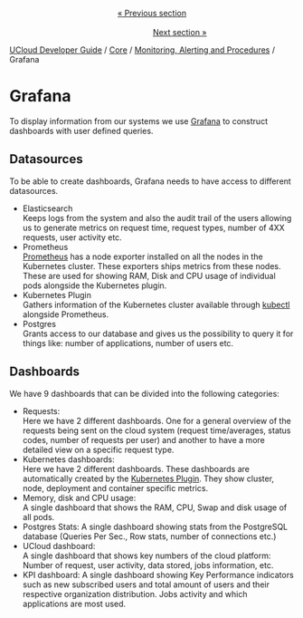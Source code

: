 <p align='center'>
<a href='/docs/developer-guide/core/monitoring/elastic.md'>« Previous section</a>
&nbsp;&nbsp;&nbsp;&nbsp;&nbsp;&nbsp;&nbsp;&nbsp;&nbsp;&nbsp;&nbsp;&nbsp;&nbsp;&nbsp;&nbsp;&nbsp;&nbsp;&nbsp;&nbsp;&nbsp;&nbsp;&nbsp;&nbsp;&nbsp;&nbsp;&nbsp;&nbsp;&nbsp;&nbsp;&nbsp;&nbsp;&nbsp;&nbsp;&nbsp;&nbsp;&nbsp;&nbsp;&nbsp;&nbsp;&nbsp;&nbsp;&nbsp;&nbsp;&nbsp;&nbsp;&nbsp;&nbsp;&nbsp;&nbsp;&nbsp;&nbsp;&nbsp;&nbsp;&nbsp;&nbsp;&nbsp;&nbsp;&nbsp;&nbsp;&nbsp;&nbsp;&nbsp;&nbsp;&nbsp;&nbsp;&nbsp;&nbsp;&nbsp;&nbsp;&nbsp;&nbsp;&nbsp;&nbsp;&nbsp;&nbsp;&nbsp;&nbsp;&nbsp;&nbsp;&nbsp;&nbsp;&nbsp;&nbsp;&nbsp;&nbsp;&nbsp;&nbsp;&nbsp;&nbsp;&nbsp;&nbsp;&nbsp;&nbsp;&nbsp;&nbsp;&nbsp;&nbsp;&nbsp;&nbsp;&nbsp;&nbsp;&nbsp;&nbsp;&nbsp;&nbsp;&nbsp;&nbsp;&nbsp;&nbsp;&nbsp;&nbsp;&nbsp;&nbsp;&nbsp;&nbsp;&nbsp;&nbsp;&nbsp;&nbsp;&nbsp;&nbsp;&nbsp;&nbsp;&nbsp;&nbsp;&nbsp;&nbsp;&nbsp;&nbsp;&nbsp;&nbsp;&nbsp;&nbsp;&nbsp;&nbsp;&nbsp;&nbsp;&nbsp;&nbsp;&nbsp;&nbsp;&nbsp;&nbsp;&nbsp;&nbsp;&nbsp;&nbsp;&nbsp;&nbsp;&nbsp;&nbsp;&nbsp;&nbsp;<a href='/docs/developer-guide/core/monitoring/k8-recovery.md'>Next section »</a>
</p>


[UCloud Developer Guide](/docs/developer-guide/README.md) / [Core](/docs/developer-guide/core/README.md) / [Monitoring, Alerting and Procedures](/docs/developer-guide/core/monitoring/README.md) / Grafana
# Grafana

To display information from our systems we use [Grafana](https://grafana.com/) to construct dashboards with user
defined queries.

## Datasources
To be able to create dashboards, Grafana needs to have access to different datasources.
- Elasticsearch  
  Keeps logs from the system and also the audit trail of the users allowing us to generate metrics on request time,
  request types, number of 4XX requests, user activity etc.
- Prometheus  
  [Prometheus](https://prometheus.io/) has a node exporter installed on all the nodes in the Kubernetes cluster.
  These exporters ships metrics from these nodes. These are used for showing RAM, Disk and CPU usage of individual
  pods alongside the Kubernetes plugin.
- Kubernetes Plugin  
  Gathers information of the Kubernetes cluster available through [kubectl](https://kubernetes.io/docs/reference/kubectl/overview/)
  alongside Prometheus.
- Postgres  
  Grants access to our database and gives us the possibility to query it for things like: number of applications,
  number of users etc.

## Dashboards
We have 9 dashboards that can be divided into the following categories:
- Requests:  
  Here we have 2 different dashboards. One for a general overview of the requests being sent on the cloud
  system (request time/averages, status codes, number of requests per user) and another to have a more detailed view on
  a specific request type.
- Kubernetes dashboards:  
  Here we have 2 different dashboards. These dashboards are automatically created by the
  [Kubernetes Plugin](https://grafana.com/grafana/plugins/grafana-kubernetes-app). They show cluster, node, deployment
  and container specific metrics.
- Memory, disk and CPU usage:  
  A single dashboard that shows the RAM, CPU, Swap and disk usage of all pods.
- Postgres Stats:
  A single dashboard showing stats from the PostgreSQL database (Queries Per Sec., Row stats, number of connections etc.)
- UCloud dashboard:  
  A single dashboard that shows key numbers of the cloud platform: Number of request, user activity, data stored, jobs
  information, etc.
- KPI dashboard:
  A single dashboard showing Key Performance indicators such as new subscribed users
  and total amount of users and their respective organization distribution.
  Jobs activity and which applications are most used.


